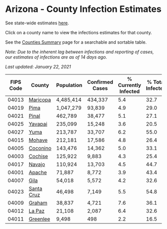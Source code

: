 # Arizona - County Infection Estimates

See state-wide estimates [here](/infections/us-az).

Click on a county name to view the infections estimates for that county.

See the [Counties Summary](/infections/summary-counties) page for a searchable and sortable table.

*Note: Due to the inherent lag between infections and reporting of cases, our estimates of infections are as of 14 days ago.*

*Last updated: January 22, 2021*

|   FIPS Code |                   County |   Population |   Confirmed Cases |   % Currently Infected |   % Total Infected |
|-------------|--------------------------|--------------|-------------------|------------------------|--------------------|
|       04013 |     [Maricopa](maricopa) |    4,485,414 |           434,337 |                    5.4 |               32.7 |
|       04019 |             [Pima](pima) |    1,047,279 |            93,839 |                    4.9 |               29.0 |
|       04021 |           [Pinal](pinal) |      462,789 |            38,477 |                    5.1 |               27.1 |
|       04025 |       [Yavapai](yavapai) |      235,099 |            15,248 |                    3.6 |               20.5 |
|       04027 |             [Yuma](yuma) |      213,787 |            33,707 |                    6.2 |               55.0 |
|       04015 |         [Mohave](mohave) |      212,181 |            17,586 |                    4.8 |               26.4 |
|       04005 |     [Coconino](coconino) |      143,476 |            14,362 |                    5.0 |               33.1 |
|       04003 |       [Cochise](cochise) |      125,922 |             9,883 |                    4.3 |               25.4 |
|       04017 |         [Navajo](navajo) |      110,924 |            13,703 |                    4.5 |               44.7 |
|       04001 |         [Apache](apache) |       71,887 |             8,772 |                    3.9 |               43.4 |
|       04007 |             [Gila](gila) |       54,018 |             5,572 |                    4.2 |               32.6 |
|       04023 | [Santa Cruz](santa-cruz) |       46,498 |             7,149 |                    5.5 |               54.8 |
|       04009 |         [Graham](graham) |       38,837 |             4,721 |                    7.6 |               36.1 |
|       04012 |         [La Paz](la-paz) |       21,108 |             2,087 |                    6.4 |               32.6 |
|       04011 |     [Greenlee](greenlee) |        9,498 |               498 |                    2.2 |               16.5 |